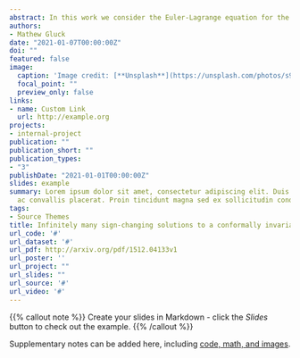 ```yaml
---
abstract: In this work we consider the Euler-Lagrange equation for the the critical points of a functional related to the conformal exponent case of the classical Hardy-Littlewood-Sobolev inequality. By lifting the problem to the sphere and leveraging the symmetries of the lifted problem, the existence of an unbounded sequence of sign-changing solutions is established. As a consequence, the existence of an unbounded sequence of sign-changing solutions to a non linear system of equations involving the fractional Laplacian is obtained. 
authors:
- Mathew Gluck
date: "2021-01-07T00:00:00Z"
doi: ""
featured: false
image:
  caption: 'Image credit: [**Unsplash**](https://unsplash.com/photos/s9CC2SKySJM)'
  focal_point: ""
  preview_only: false
links:
- name: Custom Link
  url: http://example.org
projects:
- internal-project
publication: ""
publication_short: ""
publication_types:
- "3"
publishDate: "2021-01-01T00:00:00Z"
slides: example
summary: Lorem ipsum dolor sit amet, consectetur adipiscing elit. Duis posuere tellus
  ac convallis placerat. Proin tincidunt magna sed ex sollicitudin condimentum.
tags:
- Source Themes
title: Infinitely many sign-changing solutions to a conformally invariant integral equation on ${\mathbb R^n}$
url_code: '#'
url_dataset: '#'
url_pdf: http://arxiv.org/pdf/1512.04133v1
url_poster: ''
url_project: ""
url_slides: ""
url_source: '#'
url_video: '#'
---
```


{{% callout note %}}
Create your slides in Markdown - click the *Slides* button to check out the example.
{{% /callout %}}

Supplementary notes can be added here, including [code, math, and images](https://wowchemy.com/docs/writing-markdown-latex/).
